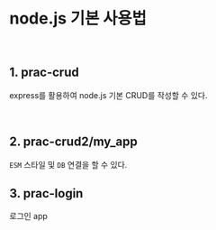 # node.js 기본 사용법

<br />

## 1. prac-crud

express를 활용하여 node.js 기본 CRUD를 작성할 수 있다.

<br />

## 2. prac-crud2/my_app

`ESM` 스타일 및 `DB` 연결을 할 수 있다.

## 3. prac-login

로그인 app

<br />
